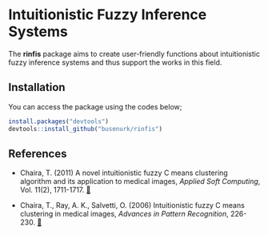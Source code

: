 
<!-- README.md is generated from README.Rmd. Please edit that file -->

# Intuitionistic Fuzzy Inference Systems

<!-- badges: start -->
<!-- badges: end -->

The **rinfis** package aims to create user-friendly functions about
intuitionistic fuzzy inference systems and thus support the works in
this field.

## Installation

You can access the package using the codes below;

``` r
install.packages("devtools")
devtools::install_github("busenurk/rinfis")
```

## References

-   Chaira, T. (2011) A novel intuitionistic fuzzy C means clustering
    algorithm and its application to medical images, *Applied Soft
    Computing*, Vol. 11(2), 1711-1717.
    [📃](https://www.sciencedirect.com/science/article/pii/S1568494610001067)

-   Chaira, T., Ray, A. K., Salvetti, O. (2006) Intuitionistic fuzzy C
    means clustering in medical images, *Advances in Pattern
    Recognition*, 226-230.
    [📃](https://www.worldscientific.com/doi/10.1142/9789812772381_0037)
